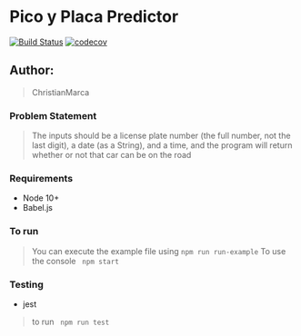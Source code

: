 # Pico y Placa Predictor

[![Build Status](https://travis-ci.org/ChristianMarca/PicoPlacaPredictor.svg?branch=master)](https://travis-ci.org/ChristianMarca/PicoPlacaPredictor)
[![codecov](https://codecov.io/gh/ChristianMarca/PicoPlacaPredictor/branch/master/graph/badge.svg)](https://codecov.io/gh/ChristianMarca/PicoPlacaPredictor)

## Author:

> ChristianMarca

### Problem Statement

> The inputs should be a license plate number (the full number, not the last digit),
> a date (as a String), and a time, and the program will return whether or not 
> that car can be on the road

### Requirements

* Node 10+
* Babel.js

### To run 

> You can execute the example file using
` npm run run-example `
> To use the console
` npm start` 

### Testing

* jest

> to run
` npm run test`


